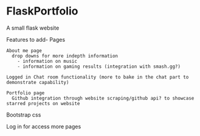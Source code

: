# FlaskPortfolio
A small flask website

Features to add-
  Pages
    
    About me page
      drop downs for more indepth information
        - information on music
        - information on gaming results (integration with smash.gg?)
    
    Logged in Chat room functionality (more to bake in the chat part to demonstrate capability)
    
    Portfolio page
      Github integration through website scraping/github api? to showcase starred projects on website

  Bootstrap css
  
  Log in for access more pages
  



